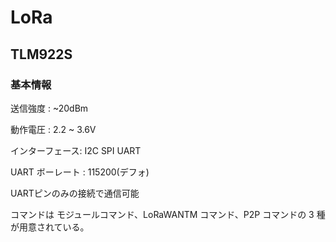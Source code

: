 # LoRa

## TLM922S

### 基本情報

送信強度 : ~20dBm

動作電圧 : 2.2 ~ 3.6V

インターフェース: I2C SPI UART

UART ボーレート : 115200(デフォ)

UARTピンのみの接続で通信可能

コマンドは モジュールコマンド、LoRaWANTM コマンド、P2P コマンドの 3 種が用意されている。
